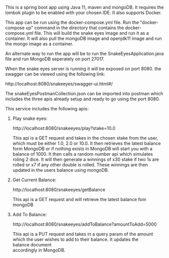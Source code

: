 This is a spring boot app using Java 11, maven and mongoDB. It requires the lombok plugin to be enabled with your chosen IDE. It also supports Docker.

This app can be run using the docker-compose.yml file. Run the "docker-compose up" command in the directory that contains the docker-compose.yml file.
This will build the snake eyes image and run it as a container. It will also pull the mongoDB image and openjdk11 image and run the mongo image as a container.

An alternate way to run the app will be to run the SnakeEyesApplication.java file and run MongoDB seperately on port 27017.

When the snake eyes server is running it will be exposed on port 8080. the swagger can be viewed using the following link:

http://localhost:8080/snakeeyes/swagger-ui.html#/

The snakeEyesPostmanCollection.json can be imported into postman which includes the three apis already setup and ready to go using the port 8080.

This service includes the following apis:

1) Play snake eyes:

   http://localhost:8080/snakeeyes/play?stake=10.0
   
   This api is a GET request and takes in the chosen stake from the user, which must be either 1.0, 2.0 or 10.0.
   It then retrieves the latest balance form MongoDB or if nothing exists in MongoDB will start you with a balance of 1000.
   It then calls a random number api which simulates roling 2 dice. 
   It will then generate a winnings of x30 stake if two 1s are rolled or x7 if any other double is rolled. 
   These winnings are then updated in the users balance using mongoDB.
   
2) Get Current Balance: 

   http://localhost:8080/snakeeyes/getBalance
   
   This api is a GET request and will retrieve the latest balance fom mongoDB
   
3) Add To Balance: 

   http://localhost:8080/snakeeyes/addToBalance?amountToAdd=5000
   
   This api is a PUT request and takes in a query param of the amount which the user wishes to add to their balance. It updates the  
   balance document   
   accordingly in MongoDB.
